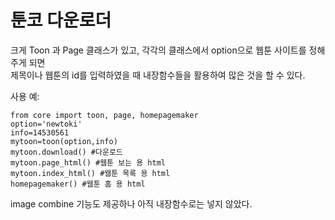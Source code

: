 툰코 다운로더
=============

크게 Toon 과 Page 클래스가 있고, 각각의 클래스에서 option으로 웹툰 사이트를 정해주게 되면  
제목이나 웹툰의 id를 입력하였을 때 내장함수들을 활용하여 많은 것을 할 수 있다.  

사용 예:  


    from core import toon, page, homepagemaker
    option='newtoki'
    info=14530561
    mytoon=toon(option,info)
    mytoon.download() #다운로드
    mytoon.page_html() #웹툰 보는 용 html
    mytoon.index_html() #웹툰 목록 용 html
    homepagemaker() #웹툰 홈 용 html
  


image combine 기능도 제공하나 아직 내장함수로는 넣지 않았다.
